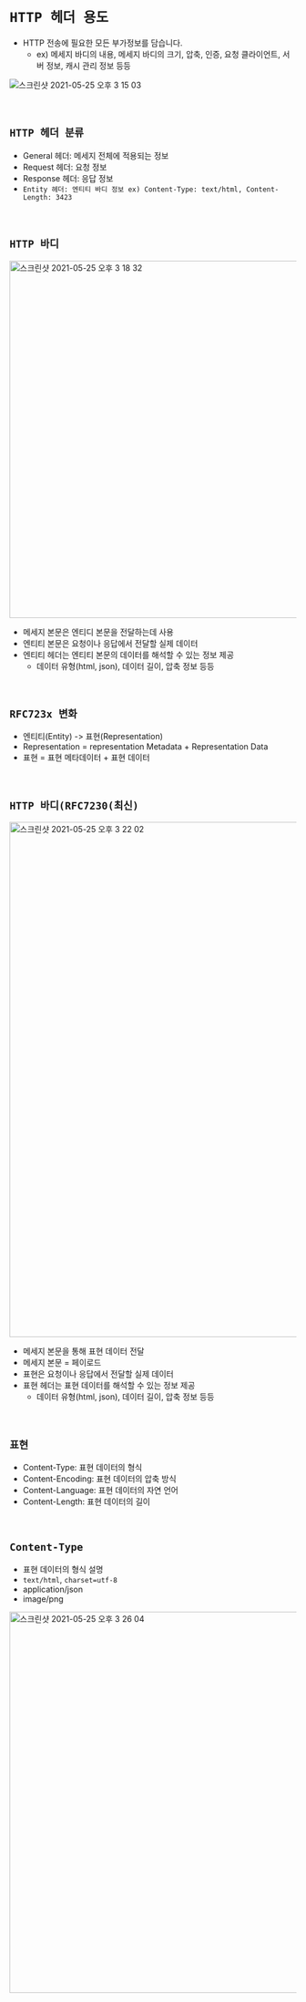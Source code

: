 # `HTTP 헤더 용도`

- HTTP 전송에 필요한 모든 부가정보를 담습니다.
    - ex) 메세지 바디의 내용, 메세지 바디의 크기, 압축, 인증, 요청 클라이언트, 서버 정보, 캐시 관리 정보 등등

    
![스크린샷 2021-05-25 오후 3 15 03](https://user-images.githubusercontent.com/45676906/119448265-04d33400-bd6c-11eb-815f-aa4da62ded25.png)

<br>

## `HTTP 헤더 분류`

- General 헤더: 메세지 전체에 적용되는 정보
- Request 헤더: 요청 정보 
- Response 헤더: 응답 정보
- `Entity 헤더: 엔티티 바디 정보 ex) Content-Type: text/html, Content-Length: 3423`

<br>

## `HTTP 바디`

<img width="627" alt="스크린샷 2021-05-25 오후 3 18 32" src="https://user-images.githubusercontent.com/45676906/119448546-790dd780-bd6c-11eb-8f82-ff00ec36fe3d.png">

- 메세지 본문은 엔티디 본문을 전달하는데 사용
- 엔티티 본문은 요청이나 응답에서 전달할 실제 데이터
- 엔티티 헤더는 엔티티 본문의 데이터를 해석할 수 있는 정보 제공
    - 데이터 유형(html, json), 데이터 길이, 압축 정보 등등
    
<br>

## `RFC723x 변화`

- 엔티티(Entity) -> 표현(Representation)
- Representation = representation Metadata + Representation Data
- 표현 = 표현 메타데이터 + 표현 데이터

<br>

## `HTTP 바디(RFC7230(최신)`

<img width="904" alt="스크린샷 2021-05-25 오후 3 22 02" src="https://user-images.githubusercontent.com/45676906/119448961-f6394c80-bd6c-11eb-878f-e85e3d23b586.png">

- 메세지 본문을 통해 표현 데이터 전달
- 메세지 본문 = 페이로드
- 표현은 요청이나 응답에서 전달할 실제 데이터
- 표현 헤더는 표현 데이터를 해석할 수 있는 정보 제공
    - 데이터 유형(html, json), 데이터 길이, 압축 정보 등등
    
<br>

## `표현`

- Content-Type: 표현 데이터의 형식
- Content-Encoding: 표현 데이터의 압축 방식
- Content-Language: 표현 데이터의 자연 언어
- Content-Length: 표현 데이터의 길이

<br>

## `Content-Type`

- 표현 데이터의 형식 설명
- `text/html`, `charset=utf-8`
- application/json
- image/png

<img width="669" alt="스크린샷 2021-05-25 오후 3 26 04" src="https://user-images.githubusercontent.com/45676906/119449358-85defb00-bd6d-11eb-9b34-2a879043ca32.png">

